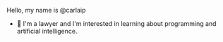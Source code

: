 Hello, my name is @carlaip
- 👀 I'm a lawyer and I'm interested in learning about programming and artificial intelligence.

